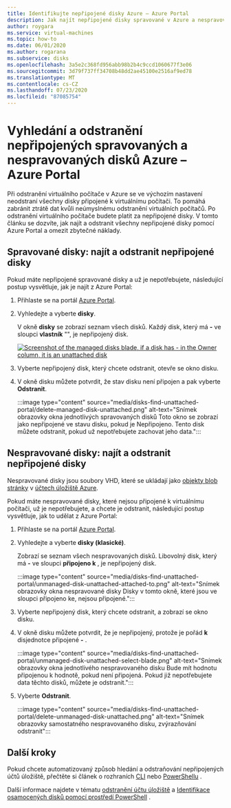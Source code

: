 ```yaml
---
title: Identifikujte nepřipojené disky Azure – Azure Portal
description: Jak najít nepřipojené disky spravované v Azure a nespravované (VHD/Page BLOB) pomocí Azure Portal.
author: roygara
ms.service: virtual-machines
ms.topic: how-to
ms.date: 06/01/2020
ms.author: rogarana
ms.subservice: disks
ms.openlocfilehash: 3a5e2c368fd956abb98b2b4c9ccd1060677f3e06
ms.sourcegitcommit: 3d79f737ff34708b48dd2ae45100e2516af9ed78
ms.translationtype: MT
ms.contentlocale: cs-CZ
ms.lasthandoff: 07/23/2020
ms.locfileid: "87085754"
---
```

# <a name="find-and-delete-unattached-azure-managed-and-unmanaged-disks---azure-portal"></a>Vyhledání a odstranění nepřipojených spravovaných a nespravovaných disků Azure – Azure Portal

Při odstranění virtuálního počítače v Azure se ve výchozím nastavení neodstraní všechny disky připojené k virtuálnímu počítači. To pomáhá zabránit ztrátě dat kvůli neúmyslnému odstranění virtuálních počítačů. Po odstranění virtuálního počítače budete platit za nepřipojené disky. V tomto článku se dozvíte, jak najít a odstranit všechny nepřipojené disky pomocí Azure Portal a omezit zbytečné náklady.

## <a name="managed-disks-find-and-delete-unattached-disks"></a>Spravované disky: najít a odstranit nepřipojené disky

Pokud máte nepřipojené spravované disky a už je nepotřebujete, následující postup vysvětluje, jak je najít z Azure Portal:

1. Přihlaste se na portál [Azure Portal](https://portal.azure.com/).
1. Vyhledejte a vyberte **disky**.

    V okně **disky** se zobrazí seznam všech disků. Každý disk, který má **-** ve sloupci **vlastník** "", je nepřipojený disk.

    [![](media/disks-find-unattached-portal/managed-disk-unattached-owner.png "Screenshot of the managed disks blade, if a disk has - in the Owner column, it is an unattached disk")](media/disks-find-unattached-portal/managed-disk-owner-unattached.png#lightbox)

1. Vyberte nepřipojený disk, který chcete odstranit, otevře se okno disku.
1. V okně disku můžete potvrdit, že stav disku není připojen a pak vyberte **Odstranit**.

    :::image type="content" source="media/disks-find-unattached-portal/delete-managed-disk-unattached.png" alt-text="Snímek obrazovky okna jednotlivých spravovaných disků Toto okno se zobrazí jako nepřipojené ve stavu disku, pokud je Nepřipojeno. Tento disk můžete odstranit, pokud už nepotřebujete zachovat jeho data.":::

## <a name="unmanaged-disks-find-and-delete-unattached-disks"></a>Nespravované disky: najít a odstranit nepřipojené disky

Nespravované disky jsou soubory VHD, které se ukládají jako [objekty blob stránky](/rest/api/storageservices/understanding-block-blobs--append-blobs--and-page-blobs#about-page-blobs) v [účtech úložiště Azure](../storage/common/storage-account-overview.md).

Pokud máte nespravované disky, které nejsou připojené k virtuálnímu počítači, už je nepotřebujete, a chcete je odstranit, následující postup vysvětluje, jak to udělat z Azure Portal:

1. Přihlaste se na portál [Azure Portal](https://portal.azure.com/).
1. Vyhledejte a vyberte **disky (klasické)**.

    Zobrazí se seznam všech nespravovaných disků. Libovolný disk, který má **-** ve sloupci **připojeno k** , je nepřipojený disk.

    :::image type="content" source="media/disks-find-unattached-portal/unmanaged-disk-unattached-attached-to.png" alt-text="Snímek obrazovky okna nespravované disky Disky v tomto okně, které jsou ve sloupci připojeno ke, nejsou připojené.":::

1. Vyberte nepřipojený disk, který chcete odstranit, a zobrazí se okno disku.

1. V okně disku můžete potvrdit, že je nepřipojený, protože je pořád **k** disjednotce připojené **-** .

    :::image type="content" source="media/disks-find-unattached-portal/unmanaged-disk-unattached-select-blade.png" alt-text="Snímek obrazovky okna jednotlivého nespravovaného disku Bude mít hodnotu připojenou k hodnotě, pokud není připojená. Pokud již nepotřebujete data těchto disků, můžete je odstranit.":::

1. Vyberte **Odstranit**.

    :::image type="content" source="media/disks-find-unattached-portal/delete-unmanaged-disk-unattached.png" alt-text="Snímek obrazovky samostatného nespravovaného disku, zvýrazňování odstranit":::

## <a name="next-steps"></a>Další kroky

Pokud chcete automatizovaný způsob hledání a odstraňování nepřipojených účtů úložiště, přečtěte si článek o rozhraních [CLI](linux/find-unattached-disks.md) nebo [PowerShellu](windows/find-unattached-disks.md) .

Další informace najdete v tématu [odstranění účtu úložiště](../storage/common/storage-account-create.md#delete-a-storage-account) a [Identifikace osamocených disků pomocí prostředí PowerShell](/archive/blogs/ukplatforms/azure-cost-optimisation-series-identify-orphaned-disks-using-powershell) .
